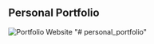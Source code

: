 ## Personal Portfolio

![Portfolio Website](https://i.ibb.co/WgPMpts/image.png)
"# personal_portfolio" 
